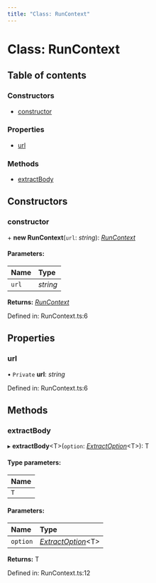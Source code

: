 ```yaml
---
title: "Class: RunContext"
---
```


# Class: RunContext

## Table of contents

### Constructors

- [constructor](runcontext.md#constructor)

### Properties

- [url](runcontext.md#url)

### Methods

- [extractBody](runcontext.md#extractbody)

## Constructors

### constructor

\+ **new RunContext**(`url`: *string*): [*RunContext*](runcontext.md)

#### Parameters:

Name | Type |
:------ | :------ |
`url` | *string* |

**Returns:** [*RunContext*](runcontext.md)

Defined in: RunContext.ts:6

## Properties

### url

• `Private` **url**: *string*

Defined in: RunContext.ts:6

## Methods

### extractBody

▸ **extractBody**<T\>(`option`: [*ExtractOption*](../types/extractoption.md)<T\>): T

#### Type parameters:

Name |
:------ |
`T` |

#### Parameters:

Name | Type |
:------ | :------ |
`option` | [*ExtractOption*](../types/extractoption.md)<T\> |

**Returns:** T

Defined in: RunContext.ts:12
